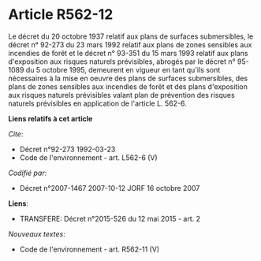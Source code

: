 # Article R562-12

Le décret du 20 octobre 1937 relatif aux plans de surfaces submersibles, le décret n° 92-273 du 23 mars 1992 relatif aux
plans de zones sensibles aux incendies de forêt et le décret n° 93-351 du 15 mars 1993 relatif aux plans d'exposition aux
risques naturels prévisibles, abrogés par le décret n° 95-1089 du 5 octobre 1995, demeurent en vigueur en tant qu'ils sont
nécessaires à la mise en oeuvre des plans de surfaces submersibles, des plans de zones sensibles aux incendies de forêt et
des plans d'exposition aux risques naturels prévisibles valant plan de prévention des risques naturels prévisibles en
application de l'article L. 562-6.

**Liens relatifs à cet article**

_Cite_:

  - Décret n°92-273 1992-03-23
  - Code de l'environnement - art. L562-6 (V)

_Codifié par_:

  - Décret n°2007-1467 2007-10-12 JORF 16 octobre 2007

**Liens**:

  - TRANSFERE: Décret n°2015-526 du 12 mai 2015 - art. 2

_Nouveaux textes_:

  - Code de l'environnement - art. R562-11 (V)
